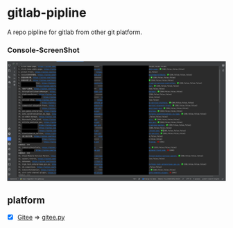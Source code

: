 # gitlab-pipline

A repo pipline for gitlab from other git platform.

### Console-ScreenShot

![](assets/console-screenshot.png)

## platform

* [x] [Gitee](https://gitee.com) => [gitee.py](gitee.py)